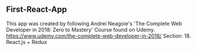 ## First-React-App
  This app was created by following Andrei Neagoie's 'The Complete Web Developer in 2018: Zero to Mastery' Course found on Udemy.
  https://www.udemy.com/the-complete-web-developer-in-2018/
  Section: 18. React.js + Redux
